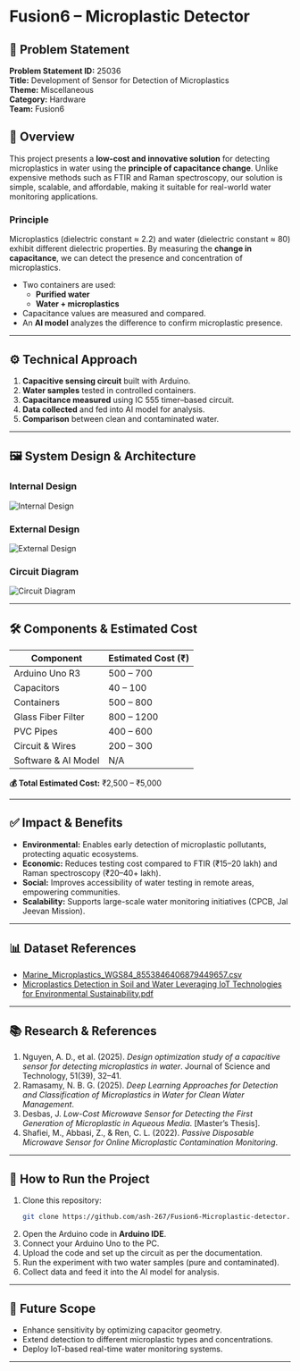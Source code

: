 # Fusion6 – Microplastic Detector  

## 📌 Problem Statement  
**Problem Statement ID:** 25036  
**Title:** Development of Sensor for Detection of Microplastics  
**Theme:** Miscellaneous  
**Category:** Hardware  
**Team:** Fusion6  

## 🌊 Overview  
This project presents a **low-cost and innovative solution** for detecting microplastics in water using the **principle of capacitance change**. Unlike expensive methods such as FTIR and Raman spectroscopy, our solution is simple, scalable, and affordable, making it suitable for real-world water monitoring applications.  

### Principle  
Microplastics (dielectric constant ≈ 2.2) and water (dielectric constant ≈ 80) exhibit different dielectric properties. By measuring the **change in capacitance**, we can detect the presence and concentration of microplastics.  

- Two containers are used:  
  - **Purified water**  
  - **Water + microplastics**  
- Capacitance values are measured and compared.  
- An **AI model** analyzes the difference to confirm microplastic presence.  

---

## ⚙️ Technical Approach  
1. **Capacitive sensing circuit** built with Arduino.  
2. **Water samples** tested in controlled containers.  
3. **Capacitance measured** using IC 555 timer–based circuit.  
4. **Data collected** and fed into AI model for analysis.  
5. **Comparison** between clean and contaminated water.  

---

## 🖼️ System Design & Architecture  
### Internal Design  
![Internal Design](images/internal_design.png)  

### External Design  
![External Design](images/external_design.png)  

### Circuit Diagram  
![Circuit Diagram](images/circuit_diagram.png)  

---

## 🛠️ Components & Estimated Cost  
| Component             | Estimated Cost (₹) |  
|------------------------|---------------------|  
| Arduino Uno R3        | 500 – 700           |  
| Capacitors            | 40 – 100            |  
| Containers            | 500 – 800           |  
| Glass Fiber Filter    | 800 – 1200          |  
| PVC Pipes             | 400 – 600           |  
| Circuit & Wires       | 200 – 300           |  
| Software & AI Model   | N/A                 |  

**💰 Total Estimated Cost:** ₹2,500 – ₹5,000  

---

## ✅ Impact & Benefits  
- **Environmental:** Enables early detection of microplastic pollutants, protecting aquatic ecosystems.  
- **Economic:** Reduces testing cost compared to FTIR (₹15–20 lakh) and Raman spectroscopy (₹20–40+ lakh).  
- **Social:** Improves accessibility of water testing in remote areas, empowering communities.  
- **Scalability:** Supports large-scale water monitoring initiatives (CPCB, Jal Jeevan Mission).  

---

## 📊 Dataset References  
- [Marine_Microplastics_WGS84_8553846406879449657.csv](datasets/Marine_Microplastics_WGS84_8553846406879449657.csv)  
- [Microplastics Detection in Soil and Water Leveraging IoT Technologies for Environmental Sustainability.pdf](datasets/Microplastics_Detection_in_Soil_and_Water_Leveraging_IoT_Technologies_for_Environmental_Sustainability_copy.pdf)  

---

## 📚 Research & References  
1. Nguyen, A. D., et al. (2025). *Design optimization study of a capacitive sensor for detecting microplastics in water*. Journal of Science and Technology, 51(39), 32–41.  
2. Ramasamy, N. B. G. (2025). *Deep Learning Approaches for Detection and Classification of Microplastics in Water for Clean Water Management*.  
3. Desbas, J. *Low-Cost Microwave Sensor for Detecting the First Generation of Microplastic in Aqueous Media*. [Master’s Thesis].  
4. Shafiei, M., Abbasi, Z., & Ren, C. L. (2022). *Passive Disposable Microwave Sensor for Online Microplastic Contamination Monitoring*.  

---

## 🚀 How to Run the Project  
1. Clone this repository:  
   ```bash
   git clone https://github.com/ash-267/Fusion6-Microplastic-detector.git
   ```  
2. Open the Arduino code in **Arduino IDE**.  
3. Connect your Arduino Uno to the PC.  
4. Upload the code and set up the circuit as per the documentation.  
5. Run the experiment with two water samples (pure and contaminated).  
6. Collect data and feed it into the AI model for analysis.  

---

## 📌 Future Scope  
- Enhance sensitivity by optimizing capacitor geometry.  
- Extend detection to different microplastic types and concentrations.  
- Deploy IoT-based real-time water monitoring systems.  

---
